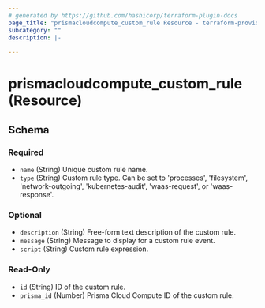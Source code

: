 ```yaml
---
# generated by https://github.com/hashicorp/terraform-plugin-docs
page_title: "prismacloudcompute_custom_rule Resource - terraform-provider-prismacloudcompute"
subcategory: ""
description: |-
  
---
```


# prismacloudcompute_custom_rule (Resource)





<!-- schema generated by tfplugindocs -->
## Schema

### Required

- `name` (String) Unique custom rule name.
- `type` (String) Custom rule type. Can be set to 'processes', 'filesystem', 'network-outgoing', 'kubernetes-audit', 'waas-request', or 'waas-response'.

### Optional

- `description` (String) Free-form text description of the custom rule.
- `message` (String) Message to display for a custom rule event.
- `script` (String) Custom rule expression.

### Read-Only

- `id` (String) ID of the custom rule.
- `prisma_id` (Number) Prisma Cloud Compute ID of the custom rule.


